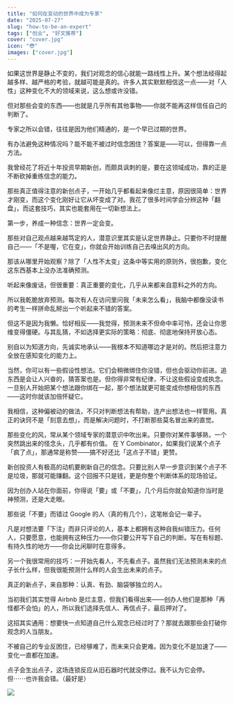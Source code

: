 ```yaml
---
title: "如何在变动的世界中成为专家"
date: "2025-07-27"
slug: "how-to-be-an-expert"
tags: ["创业", "好文推荐"]
cover: "cover.jpg"
icon: "😎"
images: ["cover.jpg"]
---
```

如果这世界是静止不变的，我们对观念的信心就能一路线性上升。某个想法经得起越多样、越严格的考验，就越可能是真的。许多人其实默默相信这一点——对「人性」这种变化不大的领域来说，这么想或许没错。



但对那些会变的东西——也就是几乎所有其他事物——你就不能再这样信任自己的判断了。



专家之所以会错，往往是因为他们精通的，是一个早已过期的世界。



有办法避免这种情况吗？能不能不被过时信念困住？答案是——可以，但得靠一点方法。



我曾经花了将近十年投资早期新创，而颇具讽刺的是，要在这领域成功，靠的正是不断砍掉重练信念的能力。



那些真正值得注意的新创点子，一开始几乎都看起来像烂主意，原因很简单：世界才刚变，而这个变化刚好让它从坏变成了对。我花了很多时间学会分辨这种「翻盘」，而这套技巧，其实也能套用在一切新想法上。



第一步，养成一种信念：世界一定会变。



那些对自己观点越来越笃定的人，潜意识里其实是认定世界静止。只要你不时提醒自己——「不是喔，它在变」，你就会开始训练自己去嗅出风的方向。



那该从哪里开始观察？除了「人性不太变」这条中等实用的原则外，很抱歉，变化这东西基本上没办法准确预测。



听起来像废话，但很重要：真正重要的变化，几乎从来都来自意料之外的方向。



所以我乾脆放弃预测。每次有人在访问里问我「未来怎么看」，我脑中都像没读书的考生一样拼命乱掰出一个听起来不错的答案。



但这不是因为我懒。恰好相反——我觉得，预测未来不但命中率可怜，还会让你思维变得僵硬。与其乱猜，不如选择更实际的策略：彻底、彻底地保持开放心态。



别自以为知道方向，先诚实地承认——我根本不知道哪边才是对的。然后把注意力全放在感知变化的能力上。



当然，你可以有一些假设性想法。它们会稍微绑住你没错，但也会驱动你前进。追东西是会让人兴奋的，猜答案也是。但你得非常有纪律，不让这些假设变成执念。
一旦别人开始把某个想法跟你绑在一起，那个想法就更可能变成你想相信的东西——这时你就该加倍怀疑它。



我相信，这种偏被动的做法，不只对判断想法有帮助，连产出想法也一样管用。真正的诀窍不是「刻意去想」，而是解决问题时，不打断那些莫名冒出来的直觉。



那些变化的风，常从某个领域专家的潜意识中吹出来。只要你对某件事够熟，一个突然跳出来的怪念头，几乎都有价值。
在 Y Combinator，如果我们说某个点子「疯了点」，那通常是称赞——搞不好还比「这点子不错」更赞。



新创投资人有极高的动机要刷新自己的信念。只要比别人早一步意识到某个点子不是垃圾，那就可能赚翻。这个回报不只是钱，更是你整个判断体系的现场验证。



因为创办人站在你面前，你得说「要」或「不要」，几个月后你就会知道你当时是神预测，还是大走眼。



那些说「不要」而错过 Google 的人（真的有几个），这笔帐会记一辈子。



凡是对想法要「下注」而非只评论的人，基本上都拥有这种自我纠错压力。任何人，只要愿意，也能拥有这种压力——你只要公开写下自己的判断。写在有标题、有持久性的地方——你会比闲聊时在意得多。



另一个我很常用的技巧：一开始先看人，不先看点子。虽然我们无法预测未来的点子长什么样，但我很能预测什么样的人会生出未来的点子。



真正的新点子，来自那种：认真、有劲、脑袋够独立的人。



当初我们其实觉得 Airbnb 是烂主意，但我们看得出来——创办人他们是那种「再怪都不会怕」的人，所以我们选择先信人、再信点子，最后押对了。



这招其实通用：想要快一点知道自己什么观念已经过时了？那就去跟那些会打破你观念的人当朋友。



不被自己的专业反困住，已经够难了，而未来只会更难。因为变化不是加速了——变化一直都在加速。



点子会生出点子，这场连锁反应从旧石器时代就没停过。我不认为它会停。
但⋯⋯也许我会错。（最好是）




![](https://prod-files-secure.s3.us-west-2.amazonaws.com/112d0858-5090-4d34-a606-b75eb8d65fd2/46476355-9cf3-4e99-9b7a-3531bc426380/1000202064.png?X-Amz-Algorithm=AWS4-HMAC-SHA256&X-Amz-Content-Sha256=UNSIGNED-PAYLOAD&X-Amz-Credential=ASIAZI2LB46663H6C5TM%2F20250811%2Fus-west-2%2Fs3%2Faws4_request&X-Amz-Date=20250811T171456Z&X-Amz-Expires=3600&X-Amz-Security-Token=IQoJb3JpZ2luX2VjELj%2F%2F%2F%2F%2F%2F%2F%2F%2F%2FwEaCXVzLXdlc3QtMiJIMEYCIQCkiJAmetvzgHob9bCb7EmIT4vxnx42pYYXEo6idvvIeAIhAII8lkVtRIi8Q1eU4aofMcnLjJch9B84xWC29ceISLp%2BKogECPH%2F%2F%2F%2F%2F%2F%2F%2F%2F%2FwEQABoMNjM3NDIzMTgzODA1Igwgf6gaPU9ZBqWQvpwq3AN9tgreMa5eUSeYtkfLLYvu2p3CfG5FAKtdqOcPvPHIzHRCN%2F8Sq5%2BjNh%2Fl3d2eVSzmw46j5WhtHlnWNYQwMwK6tdG3knxbvGNGcR02mRey6u250%2BimvcLx24sBPVUuUPXEUMwATVpWun9GQb9HPOk1asaHLTXTP4BHNXi3p%2FuJswfko2EgYYW58713YACwOyUnOqnpJRADY2Q%2BGhEiO69PDoXrZHiSUNenYNbzsmljzmuRWiFLfWkO0CX6QkT%2F%2BxtNoaW28ekZeX%2BAtJRlPb2SmQSxXp2pBSbyQPUpxsOQWLm%2BtWswaEFgalFL%2FR7msnoS4%2FLJeP%2FR%2B71YNK0Rm%2BivmMN5y8LKDK2FhGU2b4O%2BFm8FAuIE3guhoqbqfCzvw1avgv%2FmYz9GI3Ty8h585l0VL3BwRqJZDw7VpLxzi3GfarL6%2FpOoiy9FZNLzczfo1hg1EzlL24lM9NQq28RIlras5VkK44QbF2kjRrtQZbUheBSUJPg6M9HMCk9JW%2F4ABIor3SlwvI5HhHXa7qZbECB0l3qjsBnyjKctTj8PY0MHmdgjbpBlLdyEMIIvJizN95GUCPka%2FtwTTRyCUcZqpzxOb%2FJcv2GFBKW3JUUm8d23pyGlSOAFBW0jJ%2FQvlzCUq%2BjEBjqkATd9nzwZkv%2Bt14%2BokK%2BOnk9iorbY5W%2FPFk0jChDLEGtuvMfvLaPfW2axDiJLrCgRIyWzq6Q6VEJdLK4S%2BBJrqydjU0A6fHaVyJiofuVxV%2FzGfsexSqvsTYjM1a8GWzf58%2Ba4yX9p%2BEKiBEGt0MTl5LxJxMJFpk1dJTCzNHeONaCl2NytmC%2BHGGHsYQtpyQJZ%2Bti0%2BAE4%2B1ZCS6ttdNgFzsM3p792&X-Amz-Signature=045517b031cd61c90f03e220695986d8080f966020789a15327b07afc2969af4&X-Amz-SignedHeaders=host&x-amz-checksum-mode=ENABLED&x-id=GetObject)

